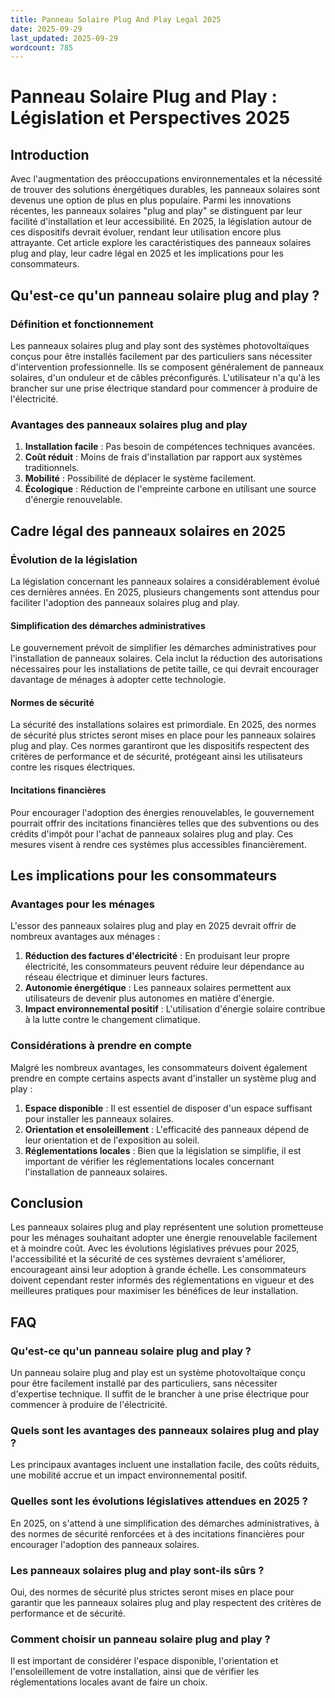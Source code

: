 ```yaml
---
title: Panneau Solaire Plug And Play Legal 2025
date: 2025-09-29
last_updated: 2025-09-29
wordcount: 785
---
```


# Panneau Solaire Plug and Play : Législation et Perspectives 2025

## Introduction

Avec l'augmentation des préoccupations environnementales et la nécessité de trouver des solutions énergétiques durables, les panneaux solaires sont devenus une option de plus en plus populaire. Parmi les innovations récentes, les panneaux solaires "plug and play" se distinguent par leur facilité d'installation et leur accessibilité. En 2025, la législation autour de ces dispositifs devrait évoluer, rendant leur utilisation encore plus attrayante. Cet article explore les caractéristiques des panneaux solaires plug and play, leur cadre légal en 2025 et les implications pour les consommateurs.

## Qu'est-ce qu'un panneau solaire plug and play ?

### Définition et fonctionnement

Les panneaux solaires plug and play sont des systèmes photovoltaïques conçus pour être installés facilement par des particuliers sans nécessiter d'intervention professionnelle. Ils se composent généralement de panneaux solaires, d'un onduleur et de câbles préconfigurés. L'utilisateur n'a qu'à les brancher sur une prise électrique standard pour commencer à produire de l'électricité.

### Avantages des panneaux solaires plug and play

1. **Installation facile** : Pas besoin de compétences techniques avancées.
2. **Coût réduit** : Moins de frais d'installation par rapport aux systèmes traditionnels.
3. **Mobilité** : Possibilité de déplacer le système facilement.
4. **Écologique** : Réduction de l'empreinte carbone en utilisant une source d'énergie renouvelable.

## Cadre légal des panneaux solaires en 2025

### Évolution de la législation

La législation concernant les panneaux solaires a considérablement évolué ces dernières années. En 2025, plusieurs changements sont attendus pour faciliter l'adoption des panneaux solaires plug and play.

#### Simplification des démarches administratives

Le gouvernement prévoit de simplifier les démarches administratives pour l'installation de panneaux solaires. Cela inclut la réduction des autorisations nécessaires pour les installations de petite taille, ce qui devrait encourager davantage de ménages à adopter cette technologie.

#### Normes de sécurité

La sécurité des installations solaires est primordiale. En 2025, des normes de sécurité plus strictes seront mises en place pour les panneaux solaires plug and play. Ces normes garantiront que les dispositifs respectent des critères de performance et de sécurité, protégeant ainsi les utilisateurs contre les risques électriques.

#### Incitations financières

Pour encourager l'adoption des énergies renouvelables, le gouvernement pourrait offrir des incitations financières telles que des subventions ou des crédits d'impôt pour l'achat de panneaux solaires plug and play. Ces mesures visent à rendre ces systèmes plus accessibles financièrement.

## Les implications pour les consommateurs

### Avantages pour les ménages

L'essor des panneaux solaires plug and play en 2025 devrait offrir de nombreux avantages aux ménages :

1. **Réduction des factures d'électricité** : En produisant leur propre électricité, les consommateurs peuvent réduire leur dépendance au réseau électrique et diminuer leurs factures.
2. **Autonomie énergétique** : Les panneaux solaires permettent aux utilisateurs de devenir plus autonomes en matière d'énergie.
3. **Impact environnemental positif** : L'utilisation d'énergie solaire contribue à la lutte contre le changement climatique.

### Considérations à prendre en compte

Malgré les nombreux avantages, les consommateurs doivent également prendre en compte certains aspects avant d'installer un système plug and play :

1. **Espace disponible** : Il est essentiel de disposer d'un espace suffisant pour installer les panneaux solaires.
2. **Orientation et ensoleillement** : L'efficacité des panneaux dépend de leur orientation et de l'exposition au soleil.
3. **Réglementations locales** : Bien que la législation se simplifie, il est important de vérifier les réglementations locales concernant l'installation de panneaux solaires.

## Conclusion

Les panneaux solaires plug and play représentent une solution prometteuse pour les ménages souhaitant adopter une énergie renouvelable facilement et à moindre coût. Avec les évolutions législatives prévues pour 2025, l'accessibilité et la sécurité de ces systèmes devraient s'améliorer, encourageant ainsi leur adoption à grande échelle. Les consommateurs doivent cependant rester informés des réglementations en vigueur et des meilleures pratiques pour maximiser les bénéfices de leur installation.

## FAQ

### Qu'est-ce qu'un panneau solaire plug and play ?

Un panneau solaire plug and play est un système photovoltaïque conçu pour être facilement installé par des particuliers, sans nécessiter d'expertise technique. Il suffit de le brancher à une prise électrique pour commencer à produire de l'électricité.

### Quels sont les avantages des panneaux solaires plug and play ?

Les principaux avantages incluent une installation facile, des coûts réduits, une mobilité accrue et un impact environnemental positif.

### Quelles sont les évolutions législatives attendues en 2025 ?

En 2025, on s'attend à une simplification des démarches administratives, à des normes de sécurité renforcées et à des incitations financières pour encourager l'adoption des panneaux solaires.

### Les panneaux solaires plug and play sont-ils sûrs ?

Oui, des normes de sécurité plus strictes seront mises en place pour garantir que les panneaux solaires plug and play respectent des critères de performance et de sécurité.

### Comment choisir un panneau solaire plug and play ?

Il est important de considérer l'espace disponible, l'orientation et l'ensoleillement de votre installation, ainsi que de vérifier les réglementations locales avant de faire un choix.